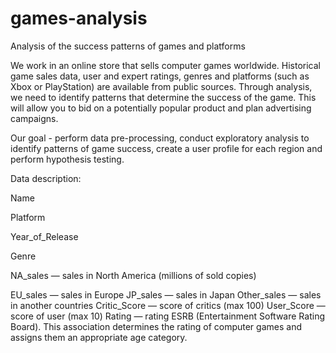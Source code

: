 # games-analysis
Analysis of the success patterns of games and platforms

We work in an online store that sells computer games worldwide. Historical game sales data, user and expert ratings, genres and platforms (such as Xbox or PlayStation) are available from public sources. Through analysis, we need to identify patterns that determine the success of the game. This will allow you to bid on a potentially popular product and plan advertising campaigns.

Our goal - perform data pre-processing, conduct exploratory analysis to identify patterns of game success, create a user profile for each region and perform hypothesis testing.

Data description:

Name

Platform

Year_of_Release

Genre

NA_sales — sales in North America (millions of sold copies)

EU_sales — sales in Europe
JP_sales — sales in Japan
Other_sales — sales in another countries
Critic_Score — score of critics (max 100)
User_Score — score of user (max 10)
Rating — rating ESRB (Entertainment Software Rating Board). This association determines the rating of computer games and assigns them an appropriate age category.
